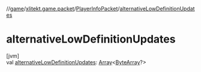 //[game](../../../index.md)/[xlitekt.game.packet](../index.md)/[PlayerInfoPacket](index.md)/[alternativeLowDefinitionUpdates](alternative-low-definition-updates.md)

# alternativeLowDefinitionUpdates

[jvm]\
val [alternativeLowDefinitionUpdates](alternative-low-definition-updates.md): [Array](https://kotlinlang.org/api/latest/jvm/stdlib/kotlin/-array/index.html)&lt;[ByteArray](https://kotlinlang.org/api/latest/jvm/stdlib/kotlin/-byte-array/index.html)?&gt;
